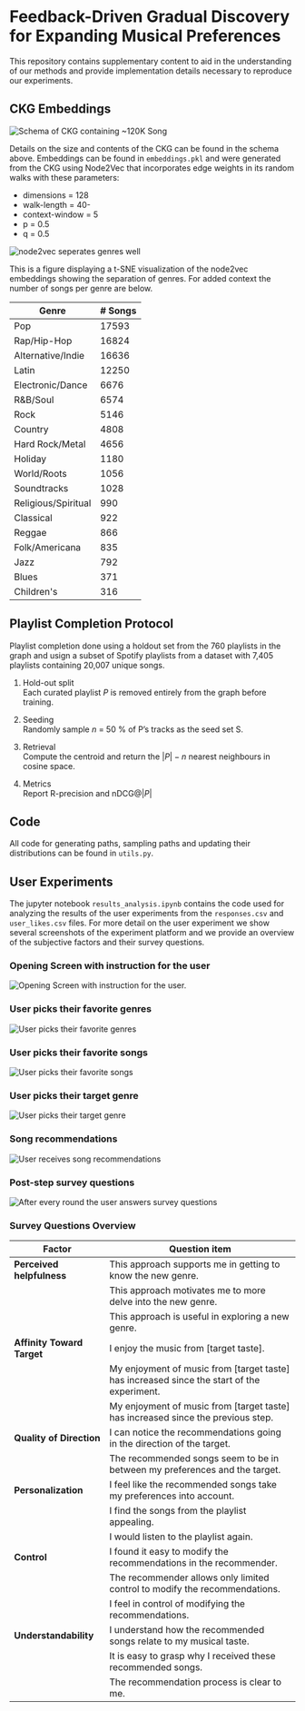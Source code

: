 # Feedback-Driven Gradual Discovery for Expanding Musical Preferences

This repository contains supplementary content to aid in the understanding of our methods and provide implementation details necessary to reproduce our experiments.

## CKG Embeddings

![Schema of CKG containing ~120K Song](Figures/ckg_schema.png "CKG Schema")

Details on the size and contents of the CKG can be found in the schema above. Embeddings can be found in `embeddings.pkl` and were generated from the CKG using Node2Vec that incorporates edge weights in its random walks with these parameters:

- dimensions = 128
- walk-length = 40-
- context-window = 5
- p = 0.5
- q = 0.5

![node2vec seperates genres well](Figures/embedding_visualization.png "T-SNE of node2vec embeddings")

This is a figure displaying a t-SNE visualization of the node2vec embeddings showing the separation of genres. For added context the number of songs per genre are below.

| Genre               | # Songs |
| ------------------- | ------- |
| Pop                 | 17593   |
| Rap/Hip-Hop         | 16824   |
| Alternative/Indie   | 16636   |
| Latin               | 12250   |
| Electronic/Dance    | 6676    |
| R&B/Soul            | 6574    |
| Rock                | 5146    |
| Country             | 4808    |
| Hard Rock/Metal     | 4656    |
| Holiday             | 1180    |
| World/Roots         | 1056    |
| Soundtracks         | 1028    |
| Religious/Spiritual | 990     |
| Classical           | 922     |
| Reggae              | 866     |
| Folk/Americana      | 835     |
| Jazz                | 792     |
| Blues               | 371     |
| Children's          | 316     |

## Playlist Completion Protocol

Playlist completion done using a holdout set from the 760 playlists in the graph and usign a subset of Spotify playlists from a dataset with 7,405 playlists containing 20,007 unique songs.

1. Hold-out split\
   Each curated playlist $P$ is removed entirely from the graph before training.

2. Seeding\
   Randomly sample $n$ = 50 % of P’s tracks as the seed set S.

3. Retrieval\
   Compute the centroid and return the $|P| - n$ nearest neighbours in cosine space.

4. Metrics\
   Report R-precision and nDCG@$|P|$

## Code

All code for generating paths, sampling paths and updating their distributions can be found in `utils.py`.

## User Experiments

The jupyter notebook `results_analysis.ipynb` contains the code used for analyzing the results of the user experiments from the `responses.csv` and `user_likes.csv` files. For more detail on the user experiment we show several screenshots of the experiment platform and we provide an overview of the subjective factors and their survey questions.

### Opening Screen with instruction for the user

![Opening Screen with instruction for the user.](Figures/opening_screen.png "Opening Screen with instruction for the user")

### User picks their favorite genres
![User picks their favorite genres](Figures/experiment_initial_preferences.png "User picks their favorite genres")

### User picks their favorite songs
![User picks their favorite songs](Figures/experiment_init.png "User picks their favorite songs")

### User picks their target genre
![User picks their target genre](Figures/experiment_target.png "User picks their target genre")

### Song recommendations
![User receives song recommendations](Figures/experiment_recommendations.png "User receives song recommendations")

### Post-step survey questions
![After every round the user answers survey questions](Figures/experiment_survey.png "After every round the user answers survey questions")

### Survey Questions Overview

| **Factor**                | **Question item**                                                                          |
| -------------------------- | ------------------------------------------------------------------------------------------ |
| **Perceived helpfulness**  | This approach supports me in getting to know the new genre.                                |
|                            | This approach motivates me to more delve into the new genre.                               |
|                            | This approach is useful in exploring a new genre.                                          |
| **Affinity Toward Target** | I enjoy the music from [target taste].                                                     |
|                            | My enjoyment of music from [target taste] has increased since the start of the experiment. |
|                            | My enjoyment of music from [target taste] has increased since the previous step.           |
| **Quality of Direction**   | I can notice the recommendations going in the direction of the target.                     |
|                            | The recommended songs seem to be in between my preferences and the target.                 |
| **Personalization**        | I feel like the recommended songs take my preferences into account.                        |
|                            | I find the songs from the playlist appealing.                                              |
|                            | I would listen to the playlist again.                                                      |
| **Control**                | I found it easy to modify the recommendations in the recommender.                          |
|                            | The recommender allows only limited control to modify the recommendations.                 |
|                            | I feel in control of modifying the recommendations.                                        |
| **Understandability**      | I understand how the recommended songs relate to my musical taste.                         |
|                            | It is easy to grasp why I received these recommended songs.                                |
|                            | The recommendation process is clear to me.                                                 |
